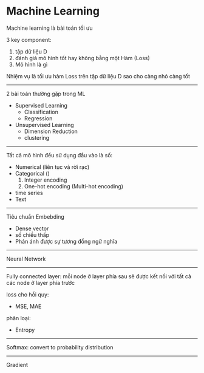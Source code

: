 # Machine Learning

Machine learning là bài toán tối ưu

3 key component:
1. tập dữ liệu D
2. đánh giá mô hình tốt hay không bằng một Hàm (Loss)
3. Mô hình là gì

Nhiệm vụ là tối ưu hàm Loss trên tập dữ liệu D sao cho càng nhỏ càng tốt


----

2 bài toán thường gặp trong ML
* Supervised Learning
  * Classification
  * Regression
* Unsupervised Learning
  * Dimension Reduction
  * clustering
----

Tất cả mô hình đều sử dụng đầu vào là số:
* Numerical (liên tục và rời rạc)
* Categorical ()
  1. Integer encoding
  2. One-hot encoding (Multi-hot encoding)
* time series
* Text

----
Tiêu chuẩn Embebding

* Dense vector
* số chiều thấp
* Phản ánh được sự tương đồng ngữ nghĩa

----

Neural Network

----

Fully connected layer: mỗi node ở layer phía sau sẽ được kết nối với tất cả các node ở layer phía trước

loss cho hồi quy:
  * MSE, MAE

phân loại:
  * Entropy
----
Softmax:
convert to probability distribution

----
Gradient